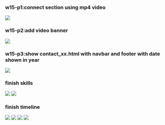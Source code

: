 ### w15-p1:connect section using mp4 video
![](./image/w15_p1.jpg)
### w15-p2:add video banner
![](./image/w15p-2.jpg)
### w15-p3:show contact_xx.html with navbar and footer with date shown in year
![](./image/w15-p3.jpg)
### finish skills
![](./image/w15-p4-1.jpg)
![](./image/w15-p4-2.jpg)
### finish timeline
![](./image/w15-p5-1.png)
![](./image/w15-p5-2.png)
![](./image/w15-p5-3.png)
![](./image/w15-p5-4.png)